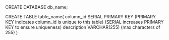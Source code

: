 CREATE DATABASE db_name;

CREATE TABLE table_name(
column_id SERIAL PRIMARY KEY (PRIMARY KEY indicates column_id is unique to this table)
(SERIAL increases PRIMARY KEY to ensure uniqueness)
description VARCHAR(255) (max characters of 255)
)

